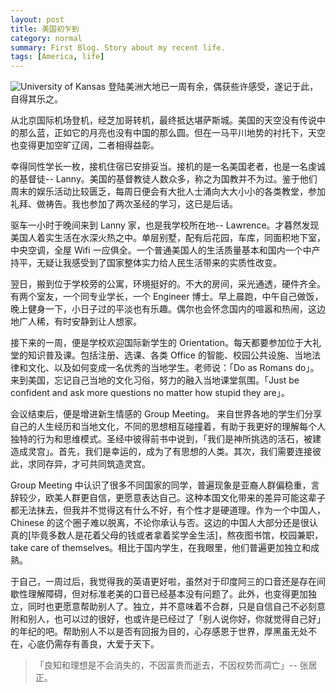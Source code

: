 ```yaml
---
layout: post
title: 美国初乍到
category: normal
summary: First Blog. Story about my recent life.
tags: [America, life]
---
```

![University of Kansas](http://upload-images.jianshu.io/upload_images/119048-49a85baa9e6051e3.jpg?imageMogr2/auto-orient/strip%7CimageView2/2/w/1240)
登陆美洲大地已一周有余，偶获些许感受，遂记于此，自得其乐之。

从北京国际机场登机，经芝加哥转机，最终抵达堪萨斯城。美国的天空没有传说中的那么蓝，正如它的月亮也没有中国的那么圆。但在一马平川地势的衬托下，天空也变得更加空旷辽阔，二者相得益彰。

幸得同性学长一枚，接机住宿已安排妥当。接机的是一名美国老者，也是一名虔诚的基督徒-- Lanny。美国的基督教徒人数众多，称之为国教并不为过。鉴于他们周末的娱乐活动比较匮乏，每周日便会有大批人士涌向大大小小的各类教堂，参加礼拜、做祷告。我也参加了两次圣经的学习，这已是后话。

驱车一小时于晚间来到 Lanny 家，也是我学校所在地-- Lawrence。才暮然发现美国人着实生活在水深火热之中。单层别墅，配有后花园，车库，同面积地下室，中央空调，全屋 Wifi 一应俱全。一个普通美国人的生活质量基本和国内一个中产持平，无疑让我感受到了国家整体实力给人民生活带来的实质性改变。

翌日，搬到位于学校旁的公寓，环境挺好的。不大的房间，采光通透，硬件齐全。有两个室友，一个同专业学长，一个 Engineer 博士。早上晨跑，中午自己做饭，晚上健身一下，小日子过的平淡也有乐趣。偶尔也会怀念国内的喧嚣和热闹，这边地广人稀，有时安静到让人想家。

接下来的一周，便是学校欢迎国际新学生的 Orientation。每天都要参加位于大礼堂的知识普及课。包括注册、选课、各类 Office 的智能、校园公共设施、当地法律和文化、以及如何变成一名优秀的当地学生。老师说：「Do as Romans do」。来到美国，忘记自己当地的文化习俗，努力的融入当地课堂氛围。「Just be confident and ask more questions no matter how stupid they are」。

会议结束后，便是增进新生情感的 Group Meeting。 来自世界各地的学生们分享自己的人生经历和当地文化，不同的思想相互碰撞着，有助于我更好的理解每个人独特的行为和思维模式。圣经中彼得前书中说到，「我们是神所挑选的活石，被建造成灵宫」。首先，我们是幸运的，成为了有思想的人类。其次，我们需要连接彼此，求同存异，才可共同筑造灵宫。

Group Meeting 中认识了很多不同国家的同学，普遍现象是亚裔人群偏稳重，言辞较少，欧美人群更自信，更愿意表达自己。这种本国文化带来的差异可能这辈子都无法抹去，但我并不觉得这有什么不好，有个性才是硬道理。作为一个中国人，Chinese 的这个圈子难以脱离，不论你承认与否。这边的中国人大部分还是很认真的[毕竟多数人是花着父母的钱或者拿着奖学金生活]，熬夜图书馆，校园兼职，take care of themselves。相比于国内学生，在我眼里，他们普遍更加独立和成熟。

于自己，一周过后，我觉得我的英语更好啦，虽然对于印度阿三的口音还是存在间歇性理解障碍，但对标准老美的口音已经基本没有问题了。此外，也变得更加独立，同时也更愿意帮助别人了。独立，并不意味着不合群，只是自信自己不必刻意附和别人，也可以过的很好，也或许是已经过了「别人说你好，你就觉得自己好」的年纪的吧。帮助别人不以是否有回报为目的，心存感恩于世界，厚黑虽无处不在，心底仍需存有善良，大爱于天下。

>「良知和理想是不会消失的，不因富贵而逝去，不因权势而凋亡」-- 张居正。
